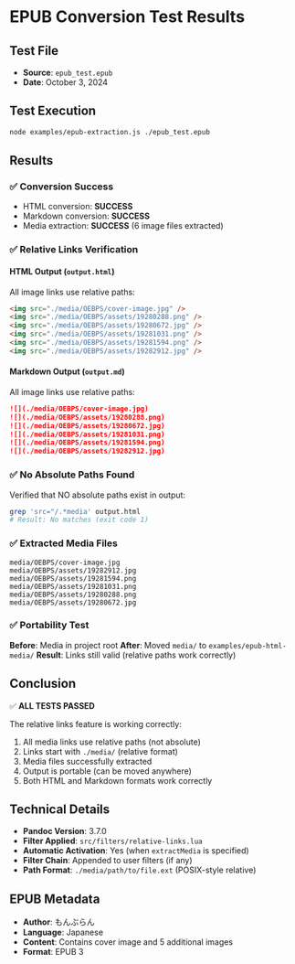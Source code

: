 # EPUB Conversion Test Results

## Test File
- **Source**: `epub_test.epub`
- **Date**: October 3, 2024

## Test Execution
```bash
node examples/epub-extraction.js ./epub_test.epub
```

## Results

### ✅ Conversion Success
- HTML conversion: **SUCCESS**
- Markdown conversion: **SUCCESS**
- Media extraction: **SUCCESS** (6 image files extracted)

### ✅ Relative Links Verification

#### HTML Output (`output.html`)
All image links use relative paths:
```html
<img src="./media/OEBPS/cover-image.jpg" />
<img src="./media/OEBPS/assets/19280288.png" />
<img src="./media/OEBPS/assets/19280672.jpg" />
<img src="./media/OEBPS/assets/19281031.png" />
<img src="./media/OEBPS/assets/19281594.png" />
<img src="./media/OEBPS/assets/19282912.jpg" />
```

#### Markdown Output (`output.md`)
All image links use relative paths:
```markdown
![](./media/OEBPS/cover-image.jpg)
![](./media/OEBPS/assets/19280288.png)
![](./media/OEBPS/assets/19280672.jpg)
![](./media/OEBPS/assets/19281031.png)
![](./media/OEBPS/assets/19281594.png)
![](./media/OEBPS/assets/19282912.jpg)
```

### ✅ No Absolute Paths Found
Verified that NO absolute paths exist in output:
```bash
grep 'src="/.*media' output.html
# Result: No matches (exit code 1)
```

### ✅ Extracted Media Files
```
media/OEBPS/cover-image.jpg
media/OEBPS/assets/19282912.jpg
media/OEBPS/assets/19281594.png
media/OEBPS/assets/19281031.png
media/OEBPS/assets/19280288.png
media/OEBPS/assets/19280672.jpg
```

### ✅ Portability Test
**Before**: Media in project root
**After**: Moved `media/` to `examples/epub-html-media/`
**Result**: Links still valid (relative paths work correctly)

## Conclusion

✅ **ALL TESTS PASSED**

The relative links feature is working correctly:
1. All media links use relative paths (not absolute)
2. Links start with `./media/` (relative format)
3. Media files successfully extracted
4. Output is portable (can be moved anywhere)
5. Both HTML and Markdown formats work correctly

## Technical Details

- **Pandoc Version**: 3.7.0
- **Filter Applied**: `src/filters/relative-links.lua`
- **Automatic Activation**: Yes (when `extractMedia` is specified)
- **Filter Chain**: Appended to user filters (if any)
- **Path Format**: `./media/path/to/file.ext` (POSIX-style relative)

## EPUB Metadata
- **Author**: もんぶらん
- **Language**: Japanese
- **Content**: Contains cover image and 5 additional images
- **Format**: EPUB 3

